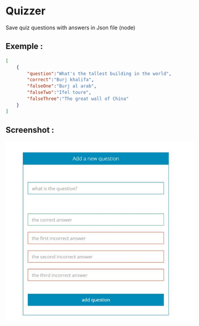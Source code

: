 # Quizzer
Save quiz questions with answers in Json file (node)

## Exemple : 
```json
[
    {
        "question":"What's the tallest building in the world",
        "correct":"Burj khalifa",
        "falseOne":"Burj al arab",
        "falseTwo":"Ifel toure",
        "falseThree":"The great wall of China"
    }
]
```

## Screenshot :

![Quizzer](./screenshot.JPG)

